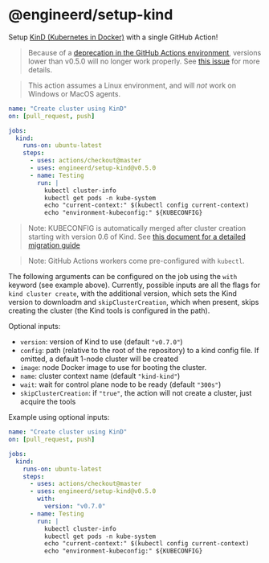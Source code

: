 # @engineerd/setup-kind

Setup [KinD (Kubernetes in Docker)](https://kind.sigs.k8s.io/) with a single
GitHub Action!

> Because of a [deprecation in the GitHub Actions environment][gh-actions-path],
> versions lower than v0.5.0 will no longer work properly. See [this
> issue][path-issue] for more details.

> This action assumes a Linux environment, and will _not_ work on Windows or
> MacOS agents.

```yaml
name: "Create cluster using KinD"
on: [pull_request, push]

jobs:
  kind:
    runs-on: ubuntu-latest
    steps:
      - uses: actions/checkout@master
      - uses: engineerd/setup-kind@v0.5.0
      - name: Testing
        run: |
          kubectl cluster-info
          kubectl get pods -n kube-system
          echo "current-context:" $(kubectl config current-context)
          echo "environment-kubeconfig:" ${KUBECONFIG}
```

> Note: KUBECONFIG is automatically merged after cluster creation starting with
> version 0.6 of Kind. See [this document for a detailed migration
> guide][kind-kubeconfig]

> Note: GitHub Actions workers come pre-configured with `kubectl`.

The following arguments can be configured on the job using the `with` keyword
(see example above). Currently, possible inputs are all the flags for
`kind cluster create`, with the additional version, which sets the Kind version
to downloadm and `skipClusterCreation`, which when present, skips creating the
cluster (the Kind tools is configured in the path).

Optional inputs:

- `version`: version of Kind to use (default `"v0.7.0"`)
- `config`: path (relative to the root of the repository) to a kind config file.
  If omitted, a default 1-node cluster will be created
- `image`: node Docker image to use for booting the cluster.
- `name`: cluster context name (default `"kind-kind"`)
- `wait`: wait for control plane node to be ready (default `"300s"`)
- `skipClusterCreation`: if `"true"`, the action will not create a cluster, just
  acquire the tools

Example using optional inputs:

```yaml
name: "Create cluster using KinD"
on: [pull_request, push]

jobs:
  kind:
    runs-on: ubuntu-latest
    steps:
      - uses: actions/checkout@master
      - uses: engineerd/setup-kind@v0.5.0
        with:
          version: "v0.7.0"
      - name: Testing
        run: |
          kubectl cluster-info
          kubectl get pods -n kube-system
          echo "current-context:" $(kubectl config current-context)
          echo "environment-kubeconfig:" ${KUBECONFIG}
```

[kind-kubeconfig]: https://github.com/kubernetes-sigs/kind/issues/1060
[gh-actions-path]:
  https://github.blog/changelog/2020-10-01-github-actions-deprecating-set-env-and-add-path-commands/
[path-issue]: https://github.com/engineerd/setup-kind/issues/28

